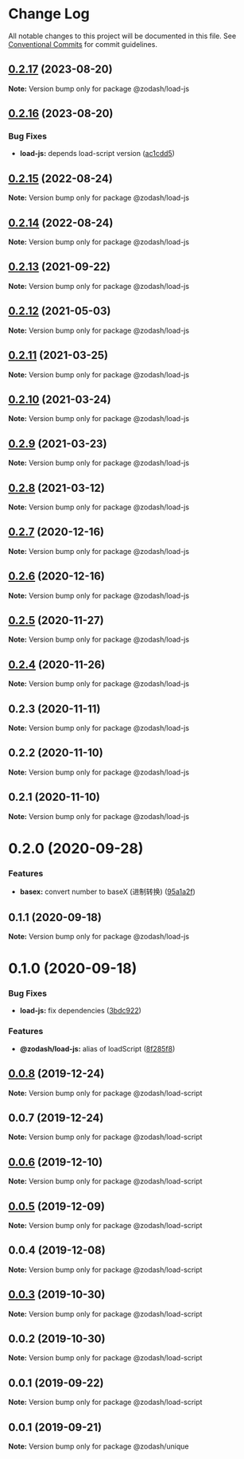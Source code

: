 # Change Log

All notable changes to this project will be documented in this file.
See [Conventional Commits](https://conventionalcommits.org) for commit guidelines.

## [0.2.17](https://github.com/zcorky/zodash/compare/@zodash/load-js@0.2.16...@zodash/load-js@0.2.17) (2023-08-20)

**Note:** Version bump only for package @zodash/load-js





## [0.2.16](https://github.com/zcorky/zodash/compare/@zodash/load-js@0.2.15...@zodash/load-js@0.2.16) (2023-08-20)


### Bug Fixes

* **load-js:** depends load-script version ([ac1cdd5](https://github.com/zcorky/zodash/commit/ac1cdd5babd8fbc00ace5c5dea887a177100dde9))





## [0.2.15](https://github.com/zcorky/zodash/compare/@zodash/load-js@0.2.14...@zodash/load-js@0.2.15) (2022-08-24)

**Note:** Version bump only for package @zodash/load-js





## [0.2.14](https://github.com/zcorky/zodash/compare/@zodash/load-js@0.2.13...@zodash/load-js@0.2.14) (2022-08-24)

**Note:** Version bump only for package @zodash/load-js





## [0.2.13](https://github.com/zcorky/zodash/compare/@zodash/load-js@0.2.12...@zodash/load-js@0.2.13) (2021-09-22)

**Note:** Version bump only for package @zodash/load-js





## [0.2.12](https://github.com/zcorky/zodash/compare/@zodash/load-js@0.2.11...@zodash/load-js@0.2.12) (2021-05-03)

**Note:** Version bump only for package @zodash/load-js





## [0.2.11](https://github.com/zcorky/zodash/compare/@zodash/load-js@0.2.10...@zodash/load-js@0.2.11) (2021-03-25)

**Note:** Version bump only for package @zodash/load-js





## [0.2.10](https://github.com/zcorky/zodash/compare/@zodash/load-js@0.2.9...@zodash/load-js@0.2.10) (2021-03-24)

**Note:** Version bump only for package @zodash/load-js





## [0.2.9](https://github.com/zcorky/zodash/compare/@zodash/load-js@0.2.8...@zodash/load-js@0.2.9) (2021-03-23)

**Note:** Version bump only for package @zodash/load-js





## [0.2.8](https://github.com/zcorky/zodash/compare/@zodash/load-js@0.2.7...@zodash/load-js@0.2.8) (2021-03-12)

**Note:** Version bump only for package @zodash/load-js





## [0.2.7](https://github.com/zcorky/zodash/compare/@zodash/load-js@0.2.6...@zodash/load-js@0.2.7) (2020-12-16)

**Note:** Version bump only for package @zodash/load-js





## [0.2.6](https://github.com/zcorky/zodash/compare/@zodash/load-js@0.2.5...@zodash/load-js@0.2.6) (2020-12-16)

**Note:** Version bump only for package @zodash/load-js





## [0.2.5](https://github.com/zcorky/zodash/compare/@zodash/load-js@0.2.4...@zodash/load-js@0.2.5) (2020-11-27)

**Note:** Version bump only for package @zodash/load-js





## [0.2.4](https://github.com/zcorky/zodash/compare/@zodash/load-js@0.2.3...@zodash/load-js@0.2.4) (2020-11-26)

**Note:** Version bump only for package @zodash/load-js





## 0.2.3 (2020-11-11)

**Note:** Version bump only for package @zodash/load-js





## 0.2.2 (2020-11-10)

**Note:** Version bump only for package @zodash/load-js





## 0.2.1 (2020-11-10)

**Note:** Version bump only for package @zodash/load-js





# 0.2.0 (2020-09-28)


### Features

* **basex:** convert number to baseX (进制转换) ([95a1a2f](https://github.com/zcorky/zodash/commit/95a1a2f361d73de5caa3b8e297c1643e97e40983))





## 0.1.1 (2020-09-18)

**Note:** Version bump only for package @zodash/load-js





# 0.1.0 (2020-09-18)


### Bug Fixes

* **load-js:** fix dependencies ([3bdc922](https://github.com/zcorky/zodash/commit/3bdc9228044602211cca07d92b40a7297eeb8718))


### Features

* **@zodash/load-js:** alias of loadScript ([8f285f8](https://github.com/zcorky/zodash/commit/8f285f829dd2c5686e6265544f4c8d0536e56671))





## [0.0.8](https://github.com/zcorky/zodash/compare/@zodash/load-script@0.0.7...@zodash/load-script@0.0.8) (2019-12-24)

**Note:** Version bump only for package @zodash/load-script





## 0.0.7 (2019-12-24)

**Note:** Version bump only for package @zodash/load-script





## [0.0.6](https://github.com/zcorky/zodash/compare/@zodash/load-script@0.0.5...@zodash/load-script@0.0.6) (2019-12-10)

**Note:** Version bump only for package @zodash/load-script





## [0.0.5](https://github.com/zcorky/zodash/compare/@zodash/load-script@0.0.4...@zodash/load-script@0.0.5) (2019-12-09)

**Note:** Version bump only for package @zodash/load-script





## 0.0.4 (2019-12-08)

**Note:** Version bump only for package @zodash/load-script





## [0.0.3](https://github.com/zcorky/zodash/compare/@zodash/load-script@0.0.2...@zodash/load-script@0.0.3) (2019-10-30)

**Note:** Version bump only for package @zodash/load-script





## 0.0.2 (2019-10-30)

**Note:** Version bump only for package @zodash/load-script





## 0.0.1 (2019-09-22)

**Note:** Version bump only for package @zodash/load-script





## 0.0.1 (2019-09-21)

**Note:** Version bump only for package @zodash/unique
